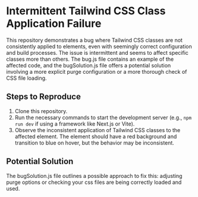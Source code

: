 # Intermittent Tailwind CSS Class Application Failure

This repository demonstrates a bug where Tailwind CSS classes are not consistently applied to elements, even with seemingly correct configuration and build processes. The issue is intermittent and seems to affect specific classes more than others.  The bug.js file contains an example of the affected code, and the bugSolution.js file offers a potential solution involving a more explicit purge configuration or a more thorough check of CSS file loading.

## Steps to Reproduce

1. Clone this repository.
2. Run the necessary commands to start the development server (e.g., `npm run dev` if using a framework like Next.js or Vite).
3. Observe the inconsistent application of Tailwind CSS classes to the affected element. The element should have a red background and transition to blue on hover, but the behavior may be inconsistent.

## Potential Solution

The bugSolution.js file outlines a possible approach to fix this: adjusting purge options or checking your css files are being correctly loaded and used.
